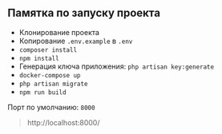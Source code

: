 
## Памятка по запуску проекта

- Клонирование проекта
- Копирование `.env.example` в `.env`
- `composer install`
- `npm install`
- Генерация ключа приложения: `php artisan key:generate`
- `docker-compose up`
- `php artisan migrate`
- `npm run build`

Порт по умолчанию: `8000`

> http://localhost:8000/


